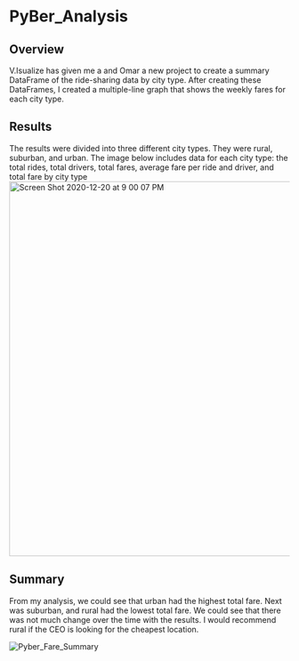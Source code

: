 # PyBer_Analysis

## Overview
V.Isualize has given me a and Omar a new project to create a summary DataFrame of the ride-sharing data by city type. After creating these DataFrames, I created a multiple-line graph that shows the weekly fares for each city type. 

## Results
The results were divided into three different city types. They were rural, suburban, and urban. The image below includes data for each city type: the total rides, total drivers, total fares, average fare per ride and driver, and total fare by city type
<img width="674" alt="Screen Shot 2020-12-20 at 9 00 07 PM" src="https://user-images.githubusercontent.com/74155420/102741140-66e3c500-4306-11eb-81d5-4d0abc2e9b7d.png">

## Summary
From my analysis, we could see that urban had the highest total fare. Next was suburban, and rural had the lowest total fare. We could see that there was not much change over the time with the results. I would recommend rural if the CEO is looking for the cheapest location. 

![Pyber_Fare_Summary](https://user-images.githubusercontent.com/74155420/102741014-0d7b9600-4306-11eb-8e56-9f34bb68a661.png)

